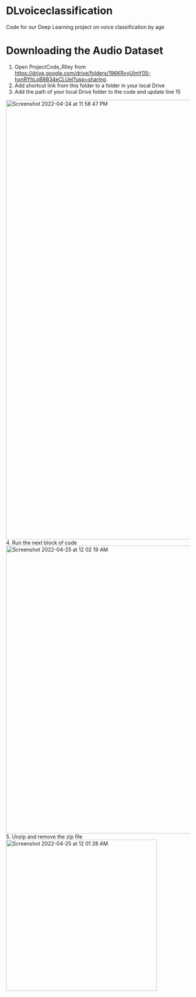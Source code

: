# DLvoiceclassification
Code for our Deep Learning project on voice classification by age

# Downloading the Audio Dataset
1. Open ProjectCode_Riley from https://drive.google.com/drive/folders/196KRvyUlmY05-hxnRYhLqB8B34eCLUel?usp=sharing.
2. Add shortcut link from this folder to a folder in your local Drive
3. Add the path of your local Drive folder to the code and update line 15
<img width="1202" alt="Screenshot 2022-04-24 at 11 58 47 PM" src="https://user-images.githubusercontent.com/62118373/164985161-861b6531-4e80-4130-b9de-88f788f76bb6.png">
4. Run the next block of code  
<img width="787" alt="Screenshot 2022-04-25 at 12 02 19 AM" src="https://user-images.githubusercontent.com/62118373/164985291-8511acf1-0d0d-41d0-99d6-479cd796ccf0.png">
5. Unzip and remove the zip file 
<img width="413" alt="Screenshot 2022-04-25 at 12 01 28 AM" src="https://user-images.githubusercontent.com/62118373/164985250-600ec8ec-0c9d-475e-a44f-504b30505cf8.png">


